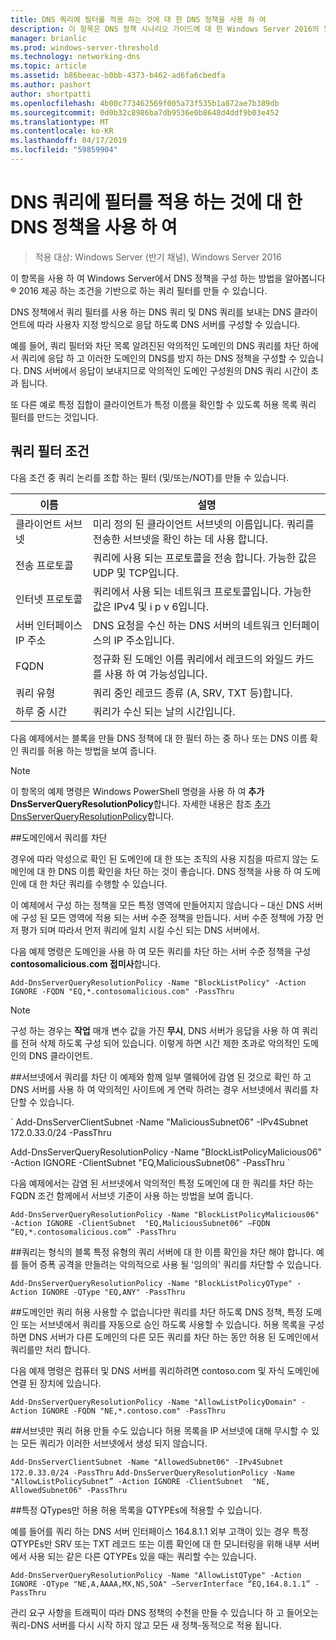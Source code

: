 ```yaml
---
title: DNS 쿼리에 필터를 적용 하는 것에 대 한 DNS 정책을 사용 하 여
description: 이 항목은 DNS 정책 시나리오 가이드에 대 한 Windows Server 2016의 일부
manager: brianlic
ms.prod: windows-server-threshold
ms.technology: networking-dns
ms.topic: article
ms.assetid: b86beeac-b0bb-4373-b462-ad6fa6cbedfa
ms.author: pashort
author: shortpatti
ms.openlocfilehash: 4b00c773462569f005a73f535b1a872ae7b389db
ms.sourcegitcommit: 0d0b32c8986ba7db9536e0b8648d4ddf9b03e452
ms.translationtype: MT
ms.contentlocale: ko-KR
ms.lasthandoff: 04/17/2019
ms.locfileid: "59859904"
---
```

# <a name="use-dns-policy-for-applying-filters-on-dns-queries"></a>DNS 쿼리에 필터를 적용 하는 것에 대 한 DNS 정책을 사용 하 여

>적용 대상: Windows Server (반기 채널), Windows Server 2016

이 항목을 사용 하 여 Windows Server에서 DNS 정책을 구성 하는 방법을 알아봅니다&reg; 2016 제공 하는 조건을 기반으로 하는 쿼리 필터를 만들 수 있습니다. 

DNS 정책에서 쿼리 필터를 사용 하는 DNS 쿼리 및 DNS 쿼리를 보내는 DNS 클라이언트에 따라 사용자 지정 방식으로 응답 하도록 DNS 서버를 구성할 수 있습니다.

예를 들어, 쿼리 필터와 차단 목록 알려진된 악의적인 도메인의 DNS 쿼리를 차단 하에서 쿼리에 응답 하 고 이러한 도메인의 DNS를 방지 하는 DNS 정책을 구성할 수 있습니다. DNS 서버에서 응답이 보내지므로 악의적인 도메인 구성원의 DNS 쿼리 시간이 초과 됩니다.

또 다른 예로 특정 집합이 클라이언트가 특정 이름을 확인할 수 있도록 허용 목록 쿼리 필터를 만드는 것입니다.

## <a name="bkmk_criteria"></a> 쿼리 필터 조건
다음 조건 중 쿼리 논리를 조합 하는 필터 (및/또는/NOT)를 만들 수 있습니다.

|이름|설명|
|-----------------|---------------------|
|클라이언트 서브넷|미리 정의 된 클라이언트 서브넷의 이름입니다. 쿼리를 전송한 서브넷을 확인 하는 데 사용 합니다.|
|전송 프로토콜|쿼리에 사용 되는 프로토콜을 전송 합니다. 가능한 값은 UDP 및 TCP입니다.|
|인터넷 프로토콜|쿼리에서 사용 되는 네트워크 프로토콜입니다. 가능한 값은 IPv4 및 i p v 6입니다.|
|서버 인터페이스 IP 주소|DNS 요청을 수신 하는 DNS 서버의 네트워크 인터페이스의 IP 주소입니다.|
|FQDN|정규화 된 도메인 이름 쿼리에서 레코드의 와일드 카드를 사용 하 여 가능성입니다.|
|쿼리 유형|쿼리 중인 레코드 종류 \(A, SRV, TXT 등\)합니다.|
|하루 중 시간|쿼리가 수신 되는 날의 시간입니다.|

다음 예제에서는 블록을 만들 DNS 정책에 대 한 필터 하는 중 하나 또는 DNS 이름 확인 쿼리를 허용 하는 방법을 보여 줍니다.

>[!NOTE]
>이 항목의 예제 명령은 Windows PowerShell 명령을 사용 하 여 **추가 DnsServerQueryResolutionPolicy**합니다. 자세한 내용은 참조 [추가 DnsServerQueryResolutionPolicy](https://docs.microsoft.com/powershell/module/dnsserver/add-dnsserverqueryresolutionpolicy?view=win10-ps)합니다. 

##<a name="bkmk_block1"></a>도메인에서 쿼리를 차단

경우에 따라 악성으로 확인 된 도메인에 대 한 또는 조직의 사용 지침을 따르지 않는 도메인에 대 한 DNS 이름 확인을 차단 하는 것이 좋습니다. DNS 정책을 사용 하 여 도메인에 대 한 차단 쿼리를 수행할 수 있습니다.

이 예제에서 구성 하는 정책을 모든 특정 영역에 만들어지지 않습니다 – 대신 DNS 서버에 구성 된 모든 영역에 적용 되는 서버 수준 정책을 만듭니다. 서버 수준 정책에 가장 먼저 평가 되며 따라서 먼저 쿼리에 일치 시킬 수신 되는 DNS 서버에서.

다음 예제 명령은 도메인을 사용 하 여 모든 쿼리를 차단 하는 서버 수준 정책을 구성 **contosomalicious.com 접미사**합니다.

`
Add-DnsServerQueryResolutionPolicy -Name "BlockListPolicy" -Action IGNORE -FQDN "EQ,*.contosomalicious.com" -PassThru 
`

>[!NOTE]
>구성 하는 경우는 **작업** 매개 변수 값을 가진 **무시**, DNS 서버가 응답을 사용 하 여 쿼리를 전혀 삭제 하도록 구성 되어 있습니다. 이렇게 하면 시간 제한 초과로 악의적인 도메인의 DNS 클라이언트.

##<a name="bkmk_block2"></a>서브넷에서 쿼리를 차단
이 예제와 함께 일부 맬웨어에 감염 된 것으로 확인 하 고 DNS 서버를 사용 하 여 악의적인 사이트에 게 연락 하려는 경우 서브넷에서 쿼리를 차단할 수 있습니다. 

` Add-DnsServerClientSubnet -Name "MaliciousSubnet06" -IPv4Subnet 172.0.33.0/24 -PassThru

Add-DnsServerQueryResolutionPolicy -Name "BlockListPolicyMalicious06" -Action IGNORE -ClientSubnet  "EQ,MaliciousSubnet06" -PassThru `

다음 예제에서는 감염 된 서브넷에서 악의적인 특정 도메인에 대 한 쿼리를 차단 하는 FQDN 조건 함께에서 서브넷 기준이 사용 하는 방법을 보여 줍니다.

`
Add-DnsServerQueryResolutionPolicy -Name "BlockListPolicyMalicious06" -Action IGNORE -ClientSubnet  "EQ,MaliciousSubnet06" –FQDN “EQ,*.contosomalicious.com” -PassThru
`

##<a name="bkmk_block3"></a>쿼리는 형식의 블록
특정 유형의 쿼리 서버에 대 한 이름 확인을 차단 해야 합니다. 예를 들어 증폭 공격을 만들려는 악의적으로 사용 될 '임의의' 쿼리를 차단할 수 있습니다.

`
Add-DnsServerQueryResolutionPolicy -Name "BlockListPolicyQType" -Action IGNORE -QType "EQ,ANY" -PassThru
`

##<a name="bkmk_allow1"></a>도메인만 쿼리 허용
사용할 수 없습니다만 쿼리를 차단 하도록 DNS 정책, 특정 도메인 또는 서브넷에서 쿼리를 자동으로 승인 하도록 사용할 수 있습니다. 허용 목록을 구성 하면 DNS 서버가 다른 도메인의 다른 모든 쿼리를 차단 하는 동안 허용 된 도메인에서 쿼리를만 처리 합니다.

다음 예제 명령은 컴퓨터 및 DNS 서버를 쿼리하려면 contoso.com 및 자식 도메인에 연결 된 장치에 있습니다.

`
Add-DnsServerQueryResolutionPolicy -Name "AllowListPolicyDomain" -Action IGNORE -FQDN "NE,*.contoso.com" -PassThru 
`

##<a name="bkmk_allow2"></a>서브넷만 쿼리 허용
만들 수도 있습니다 허용 목록을 IP 서브넷에 대해 무시할 수 있는 모든 쿼리가 이러한 서브넷에서 생성 되지 않습니다.

`
Add-DnsServerClientSubnet -Name "AllowedSubnet06" -IPv4Subnet 172.0.33.0/24 -PassThru
`
`
Add-DnsServerQueryResolutionPolicy -Name "AllowListPolicySubnet” -Action IGNORE -ClientSubnet  "NE, AllowedSubnet06" -PassThru
`

##<a name="bkmk_allow3"></a>특정 QTypes만 허용
허용 목록을 QTYPEs에 적용할 수 있습니다. 

예를 들어를 쿼리 하는 DNS 서버 인터페이스 164.8.1.1 외부 고객이 있는 경우 특정 QTYPEs만 SRV 또는 TXT 레코드 또는 이름 확인에 대 한 모니터링을 위해 내부 서버에서 사용 되는 같은 다른 QTYPEs 있을 때는 쿼리할 수는 있습니다.

`
Add-DnsServerQueryResolutionPolicy -Name "AllowListQType" -Action IGNORE -QType "NE,A,AAAA,MX,NS,SOA" –ServerInterface “EQ,164.8.1.1” -PassThru
`

관리 요구 사항을 트래픽이 따라 DNS 정책의 수천을 만들 수 있습니다 하 고 들어오는 쿼리-DNS 서버를 다시 시작 하지 않고 모든 새 정책-동적으로 적용 됩니다. 
